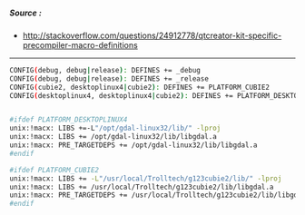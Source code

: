 ##### Source : 
* http://stackoverflow.com/questions/24912778/qtcreator-kit-specific-precompiler-macro-definitions


___
```bash
CONFIG(debug, debug|release): DEFINES += _debug
CONFIG(debug, debug|release): DEFINES += _release
CONFIG(cubie2, desktoplinux4|cubie2): DEFINES += PLATFORM_CUBIE2
CONFIG(desktoplinux4, desktoplinux4|cubie2): DEFINES += PLATFORM_DESKTOPLINUX4


#ifdef PLATFORM_DESKTOPLINUX4
unix:!macx: LIBS +=-L"/opt/gdal-linux32/lib/" -lproj
unix:!macx: LIBS += /opt/gdal-linux32/lib/libgdal.a
unix:!macx: PRE_TARGETDEPS += /opt/gdal-linux32/lib/libgdal.a
#endif

#ifdef PLATFORM_CUBIE2
unix:!macx: LIBS += -L"/usr/local/Trolltech/g123cubie2/lib/" -lproj
unix:!macx: LIBS += /usr/local/Trolltech/g123cubie2/lib/libgdal.a
unix:!macx: PRE_TARGETDEPS += /usr/local/Trolltech/g123cubie2/lib/libgdal.a
#endif
```
